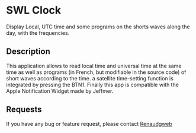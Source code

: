 # SWL Clock

Display Local, UTC time and some programs on the shorts waves along the day, with the frequencies.

## Description

This application allows to read local time and universal time at the same time as well as programs (in French, but modifiable in the source code) of short waves according to the time.
a satellite time-setting function is integrated by pressing the BTN1.
Finally this app is compatible with the Apple Notification Widget made by Jeffmer.

## Requests

If you have any bug or feature request, please contact [Renaudgweb](https://github.com/renaudgweb/)

